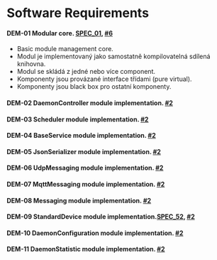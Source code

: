 # Software Requirements

#### **DEM-01** Modular core. [SPEC_01](../product-spec/product-spec.md#1-software-specification), [#6](https://gitlab.iqrfsdk.org/gateway/iqrf-daemon/issues/6)
  * Basic module management core.
  * Modul je implementovaný jako samostatně kompilovatelná sdílená knihovna.
  * Modul se skládá z jedné nebo více component.
  * Komponenty jsou provázané interface třídami (pure virtual).
  * Komponenty jsou black box pro ostatní komponenty.

#### **DEM-02** DaemonController module implementation. [#2](https://gitlab.iqrfsdk.org/gateway/iqrf-daemon/issues/7)

#### **DEM-03** Scheduler module implementation. [#2](https://github.com/logimic/gateway-daemon/issues/2)

#### **DEM-04** BaseService module implementation. [#2](https://github.com/logimic/gateway-daemon/issues/2)

#### **DEM-05** JsonSerializer module implementation. [#2](https://github.com/logimic/gateway-daemon/issues/2)

#### **DEM-06** UdpMessaging module implementation. [#2](https://github.com/logimic/gateway-daemon/issues/2)

#### **DEM-07** MqttMessaging module implementation. [#2](https://github.com/logimic/gateway-daemon/issues/2)

#### **DEM-08** Messaging module implementation. [#2](https://github.com/logimic/gateway-daemon/issues/2)

#### **DEM-09** StandardDevice module implementation.[SPEC_52](../product-spec/product-spec.md#2-API-specification), [#2](https://github.com/logimic/gateway-daemon/issues/2)

#### **DEM-10** DaemonConfiguration module implementation. [#2](https://github.com/logimic/gateway-daemon/issues/2)

#### **DEM-11** DaemonStatistic module implementation. [#2](https://github.com/logimic/gateway-daemon/issues/2)

